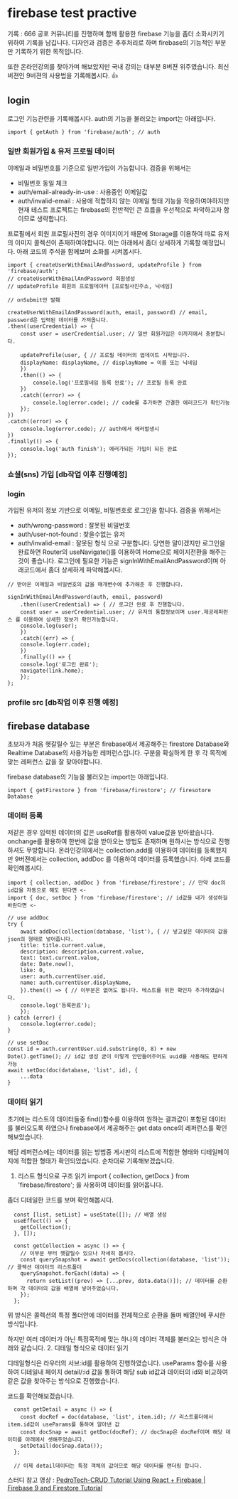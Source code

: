 # firebase test practive

기록 : 666 공포 커뮤니티를 진행하며 함께 활용한 firebase 기능을 좀더 소화시키기 위하여 기록을 남깁니다.
디자인과 검증은 추후처리로 하며 firebase의 기능적인 부분만 기록하기 위한 목적입니다.

또한 온라인강의를 찾아가며 해보았지만 국내 강의는 대부분 8버젼 위주였습니다.
최신버젼인 9버젼의 사용법을 기록해봅시다. 👍

## login

로그인 기능관련을 기록해봅시다.
auth의 기능을 불러오는 import는 아래입니다.

```
import { getAuth } from 'firebase/auth'; // auth
```

### 일반 회원가입 & 유저 프로필 데이터

이메일과 비밀번호를 기준으로 일반가입이 가능합니다.
검증을 위해서는

- 비밀번호 동일 체크
- auth/email-already-in-use : 사용중인 이메일값
- auth/invalid-email : 사용에 적합하지 않는 이메일 형태
  기능을 적용하여야하지만 현재 테스트 프로젝트는 firebase의 전반적인 큰 흐름을 우선적으로 파악하고자 함이므로
  생략합니다.

프로필에서 회원 프로필사진의 경우 이미지이기 때문에 Storage를 이용하여 따로 유저의 이미지 콜렉션이 존재하여야합니다.
이는 아래에서 좀더 상세하게 기록할 예정입니다.
아래 코드의 주석을 함께보며 소화를 시켜봅시다.

```
import { createUserWithEmailAndPassword, updateProfile } from 'firebase/auth';
// createUserWithEmailAndPassword 회원생성
// updateProfile 회원의 프로필데이터 [프로필사진주소, 닉네임]

// onSubmit만 발췌

createUserWithEmailAndPassword(auth, email, password) // email, password은 입력된 데이터를 가져옵니다.
.then((userCredential) => {
    const user = userCredential.user; // 일반 회원가입은 이까지에서 충분합니다.

    updateProfile(user, { // 프로필 데이터의 업데이트 시작입니다.
    displayName: displayName, // displayName = 이름 또는 닉네임
    })
    .then(() => {
        console.log('프로필네임 등록 완료'); // 프로필 등록 완료
    })
    .catch((error) => {
        console.log(error.code); // code를 추가하면 간결한 에러코드가 확인가능
    });
})
.catch((error) => {
    console.log(error.code); // auth에서 에러발생시
})
.finally(() => {
    console.log('auth finish'); 에러가되든 가입이 되든 완료
});
```

### 쇼셜(sns) 가입 [db작업 이후 진행예정]

### login

가입된 유저의 정보 기반으로 이메일, 비밀번호로 로그인을 합니다.
검증을 위해서는

- auth/wrong-password : 잘못된 비밀번호
- auth/user-not-found : 찾을수없는 유저
- auth/invalid-email : 잘못된 형식
  으로 구분합니다.
  당연한 말이겠지만 로그인을 완료하면 Router의 useNavigate()를 이용하여 Home으로 페이지전환을 해주는것이 좋습니다.
  로그인에 필요한 기능은 signInWithEmailAndPassword이며
  아래코드에서 좀더 상세하게 파악해봅시다.

```
// 받아온 이메일과 비밀번호의 값을 매개변수에 추가해준 후 진행합니다.

signInWithEmailAndPassword(auth, email, password)
    .then((userCredential) => { // 로그인 완료 후 진행합니다.
    const user = userCredential.user; // 유저의 통합정보이며 user.제공레퍼런스 를 이용하여 상세한 정보가 확인가능합니다.
    console.log(user);
    })
    .catch((err) => {
    console.log(err.code);
    })
    .finally(() => {
    console.log('로그인 완료');
    navigate(link.home);
    });
};
```

### profile src [db작업 이후 진행 예정]

## firebase database

초보자가 처음 헷갈릴수 있는 부분은 firebase에서 제공해주는
firestore Database와 Realtime Database의 사용가능한 레퍼런스입니다.
구분을 확실하게 한 후 각 목적에 맞는 레퍼런스 값을 잘 찾아야합니다.

firebase database의 기능을 불러오는 import는 아래입니다.

```
import { getFirestore } from 'firebase/firestore'; // firesotore Database
```

### 데이터 등록

저같은 경우 입력된 데이터의 값은 useRef를 활용하여 value값을 받아왔습니다.
onchange를 활용하여 한번에 값을 받아오는 방법도 존재하며
원하시는 방식으로 진행하셔도 무방합니다.
온라인강의에서는 collection.add를 이용하여 데이터를 등록했지만
9버젼에서는 collection, addDoc 를 이용하여 데이터를 등록했습니다.
아래 코드를 확인해봅시다.

```
import { collection, addDoc } from 'firebase/firestore'; // 만약 doc의 id값을 자동으로 해도 된다면 <-
import { doc, setDoc } from 'firebase/firestore'; // id값을 내가 생성하길 바란다면 <-

// use addDoc
try {
    await addDoc(collection(database, 'list'), { // 넣고싶은 데이터의 값을 json의 형태로 넣어줍니다.
    title: title.current.value,
    description: description.current.value,
    text: text.current.value,
    date: Date.now(),
    like: 0,
    user: auth.currentUser.uid,
    name: auth.currentUser.displayName,
    }).then(() => { // 이부분은 없어도 됩니다. 테스트를 위한 확인차 추가하였습니다.
    console.log('등록완료');
    });
} catch (error) {
    console.log(error.code);
}

// use setDoc
const id = auth.currentUser.uid.substring(0, 8) + new Date().getTime(); // id값 생성 굳이 이렇게 안만들어주어도 uuid를 사용해도 편하게 가능
await setDoc(doc(database, 'list', id), {
    ...data
}

```

### 데이터 읽기

초기에는 리스트의 데이터들중 find()함수를 이용하여 원하는 결과값이 포함된 데이터를 불러오도록 하였으나
firebase에서 제공해주는 get data once의 레퍼런스를 확인해보았습니다.

해당 레퍼런스에는 데이터를 읽는 방법중 게시판의 리스트에 적합한 형태와 디테일페이지에 적합한 형태가 확인되었습니다.
순차대로 기록해보겠습니다.

1. 리스트 형식으로 구조 읽기
   import { collection, getDocs } from 'firebase/firestore';
   을 사용하여 데이터를 읽어옵니다.

좀더 디테일한 코드를 보며 확인해봅시다.

```
  const [list, setList] = useState([]); // 배열 생성
  useEffect(() => {
    getCollection();
  }, []);

  const getCollection = async () => {
    // 이부분 부터 헷갈릴수 있으나 자세히 봅시다.
    const querySnapshot = await getDocs(collection(database, 'list'));  // 콜렉션 데이터의 리스트폴더
    querySnapshot.forEach((data) => {
      return setList((prev) => [...prev, data.data()]); // 데이터를 순환하며 각 데이터의 값을 배열에 넣어주었습니다.
    });
  };
```

위 방식은 콜렉션의 특정 폴더안에 데이터를 전체적으로 순환을 돌며 배열안에 푸시한 방식입니다.

하지만 여러 데이터가 아닌 특정목적에 맞는 하나의 데이터 객체를 불러오는 방식은 아래와 같습니다. 2. 디테일 형식으로 데이터 읽기

디테일형식은 라우터의 서브:id를 활용하여 진행하였습니다.
useParams 함수를 사용하여 디테일내 페이지 detail/:id 값을 통하여
해당 sub id값과 데이터의 id와 비교하여 같은 값을 찾아주는
방식으로 진행했습니다.

코드를 확인해보겠습니다.

```
  const getDetail = async () => {
    const docRef = doc(database, 'list', item.id); // 리스트폴더에서 item.id값이 useParams를 통하여 알아낸 값
    const docSnap = await getDoc(docRef); // docSnap은 docRef이며 해당 데이터를 아래에서 셋해주었습니다.
    setDetail(docSnap.data());
  };

  // 이제 detail데이터는 특정 객체의 값이므로 해당 데이터를 랜더링 합니다.
```

스터디 참고 영상 : [PedroTech-CRUD Tutorial Using React + Firebase | Firebase 9 and Firestore Tutorial](https://youtu.be/jCY6DH8F4oc)
